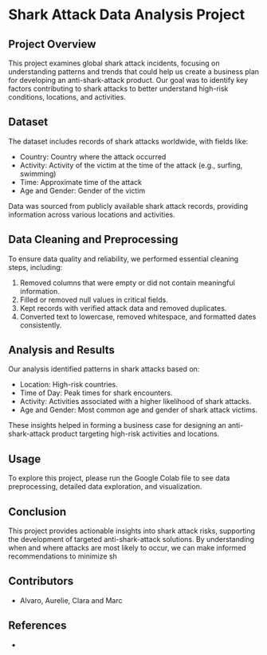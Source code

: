 # Shark Attack Data Analysis Project

## Project Overview
This project examines global shark attack incidents, focusing on understanding patterns and trends that could help us create a business plan for developing an anti-shark-attack product. Our goal was to identify key factors contributing to shark attacks to better understand high-risk conditions, locations, and activities. 

## Dataset
The dataset includes records of shark attacks worldwide, with fields like:
- Country: Country where the attack occurred
- Activity: Activity of the victim at the time of the attack (e.g., surfing, swimming)
- Time: Approximate time of the attack
- Age and Gender: Gender of the victim

Data was sourced from publicly available shark attack records, providing information across various locations and activities.

## Data Cleaning and Preprocessing
To ensure data quality and reliability, we performed essential cleaning steps, including:
1. Removed columns that were empty or did not contain meaningful information.
2. Filled or removed null values in critical fields.
3. Kept records with verified attack data and removed duplicates.
4. Converted text to lowercase, removed whitespace, and formatted dates consistently.

## Analysis and Results
Our analysis identified patterns in shark attacks based on:
- Location: High-risk countries.
- Time of Day: Peak times for shark encounters.
- Activity: Activities associated with a higher likelihood of shark attacks.
- Age and Gender: Most common age and gender of shark attack victims. 
  
These insights helped in forming a business case for designing an anti-shark-attack product targeting high-risk activities and locations.

## Usage
To explore this project, please run the Google Colab file to see data preprocessing, detailed data exploration, and visualization. 


## Conclusion
This project provides actionable insights into shark attack risks, supporting the development of targeted anti-shark-attack solutions. By understanding when and where attacks are most likely to occur, we can make informed recommendations to minimize sh

## Contributors
- Alvaro, Aurelie, Clara and Marc

## References
- 